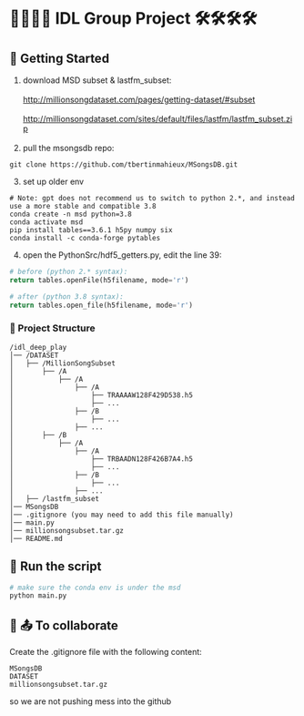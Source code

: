 # 📡📡📡📡 IDL Group Project  🛠️🛠️🛠️🛠️

## 📌 Getting Started  
1. download MSD subset & lastfm_subset:
<br></br>
http://millionsongdataset.com/pages/getting-dataset/#subset
<br></br>
http://millionsongdataset.com/sites/default/files/lastfm/lastfm_subset.zip
<br></br>
2. pull the msongsdb repo: 
```
git clone https://github.com/tbertinmahieux/MSongsDB.git
```

3. set up older env
```
# Note: gpt does not recommend us to switch to python 2.*, and instead use a more stable and compatible 3.8 
conda create -n msd python=3.8
conda activate msd
pip install tables==3.6.1 h5py numpy six
conda install -c conda-forge pytables
```

4. open the PythonSrc/hdf5_getters.py, edit the line 39:
```python
# before (python 2.* syntax): 
return tables.openFile(h5filename, mode='r')

# after (python 3.8 syntax): 
return tables.open_file(h5filename, mode='r')
```

### 📁 Project Structure  
```
/idl_deep_play
│── /DATASET
│   ├── /MillionSongSubset
│       ├── /A
│           ├── /A
│               ├── /A
│                   ├── TRAAAAW128F429D538.h5
│                   ├── ...
│               ├── /B
│                   ├── ...
│               ├── ...
│       ├── /B
│           ├── /A
│               ├── /A
│                   ├── TRBAADN128F426B7A4.h5
│                   ├── ...
│               ├── /B
│                   ├── ...
│               ├── ...
│   ├── /lastfm_subset
│── MSongsDB
│── .gitignore (you may need to add this file manually)
│── main.py
│── millionsongsubset.tar.gz
│── README.md
```

## 📜 Run the script
```python
# make sure the conda env is under the msd 
python main.py
```

## 📩 📤 To collaborate  
Create the .gitignore file with the following content: 
```
MSongsDB
DATASET
millionsongsubset.tar.gz
```
so we are not pushing mess into the github 

